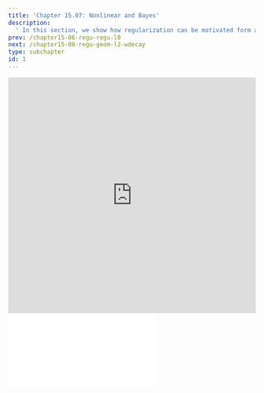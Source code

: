 ```yaml
---
title: 'Chapter 15.07: Nonlinear and Bayes'
description:
  ' In this section, we show how regularization can be motivated form a Bayesian perspective. '
prev: /chapter15-06-regu-regu-l0
next: /chapter15-08-regu-geom-l2-wdecay
type: subchapter
id: 1
---
```



<!-- Hier jetzt die neuen Links einpflegen -->


<exercise id="1" title="Video Lecture">
<iframe width="100%" height="480" src="https://www.youtube.com/embed/ladaYEGROuk" frameborder="0" allow="accelerometer; autoplay; encrypted-media; gyroscope; picture-in-picture" allowfullscreen></iframe>
</exercise>

<exercise id="2" title="Slides">
<object data="pdfs/15/slides-regu-nonlin-bayes.pdf" type="application/pdf" style="width:100%;height:480px">
    <embed src="pdfs/15/slides-regu-nonlin-bayes.pdf" type="application/pdf" />
</object>
</exercise>


